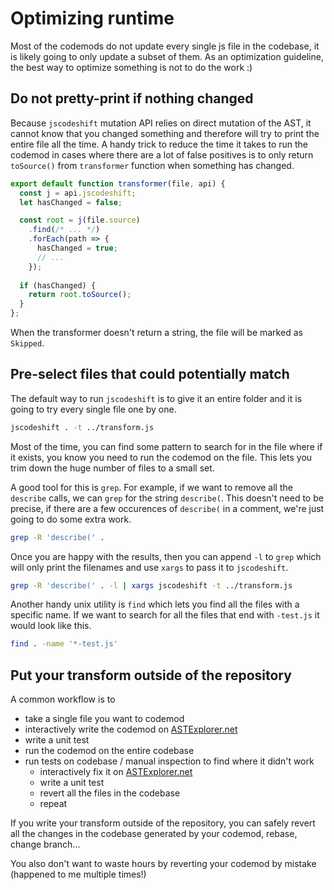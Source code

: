 # Optimizing runtime

Most of the codemods do not update every single js file in the codebase, it is likely going to only update a subset of them. As an optimization guideline, the best way to optimize something is not to do the work :)

## Do not pretty-print if nothing changed

Because `jscodeshift` mutation API relies on direct mutation of the AST, it cannot know that you changed something and therefore will try to print the entire file all the time. A handy trick to reduce the time it takes to run the codemod in cases where there are a lot of false positives is to only return `toSource()` from `transformer` function when something has changed.

```js
export default function transformer(file, api) {
  const j = api.jscodeshift;
  let hasChanged = false;

  const root = j(file.source)
    .find(/* ... */)
    .forEach(path => {
      hasChanged = true;
      // ...
    });
    
  if (hasChanged) {
    return root.toSource();
  }
};
```

When the transformer doesn't return a string, the file will be marked as `Skipped`.

## Pre-select files that could potentially match

The default way to run `jscodeshift` is to give it an entire folder and it is going to try every single file one by one.

```zsh
jscodeshift . -t ../transform.js
```

Most of the time, you can find some pattern to search for in the file where if it exists, you know you need to run the codemod on the file. This lets you trim down the huge number of files to a small set.

A good tool for this is `grep`. For example, if we want to remove all the `describe` calls, we can `grep` for the string `describe(`. This doesn't need to be precise, if there are a few occurences of `describe(` in a comment, we're just going to do some extra work.

```zsh
grep -R 'describe(' .
```

Once you are happy with the results, then you can append `-l` to `grep` which will only print the filenames and use `xargs` to pass it to `jscodeshift`.

```zsh
grep -R 'describe(' . -l | xargs jscodeshift -t ../transform.js
```

Another handy unix utility is `find` which lets you find all the files with a specific name. If we want to search for all the files that end with `-test.js` it would look like this.

```zsh
find . -name '*-test.js'
```

## Put your transform outside of the repository

A common workflow is to

- take a single file you want to codemod
- interactively write the codemod on [ASTExplorer.net](http://astexplorer.net/)
- write a unit test
- run the codemod on the entire codebase
- run tests on codebase / manual inspection to find where it didn't work
  - interactively fix it on [ASTExplorer.net](http://astexplorer.net/)
  - write a unit test
  - revert all the files in the codebase
  - repeat

If you write your transform outside of the repository, you can safely revert all the changes in the codebase generated by your codemod, rebase, change branch...

You also don't want to waste hours by reverting your codemod by mistake (happened to me multiple times!)
